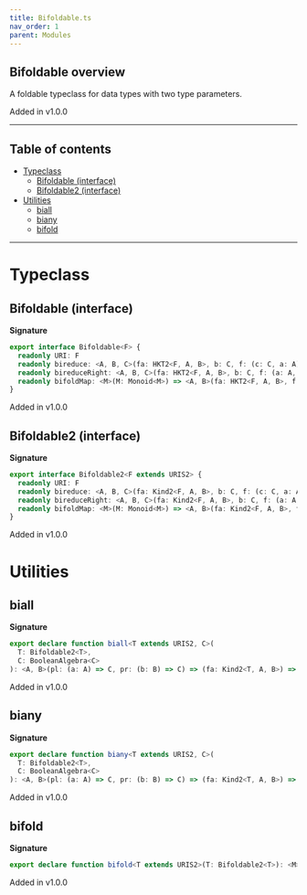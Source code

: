 ```yaml
---
title: Bifoldable.ts
nav_order: 1
parent: Modules
---
```


## Bifoldable overview

A foldable typeclass for data types with two type parameters.

Added in v1.0.0

---

<h2 class="text-delta">Table of contents</h2>

- [Typeclass](#typeclass)
  - [Bifoldable (interface)](#bifoldable-interface)
  - [Bifoldable2 (interface)](#bifoldable2-interface)
- [Utilities](#utilities)
  - [biall](#biall)
  - [biany](#biany)
  - [bifold](#bifold)

---

# Typeclass

## Bifoldable (interface)

**Signature**

```ts
export interface Bifoldable<F> {
  readonly URI: F
  readonly bireduce: <A, B, C>(fa: HKT2<F, A, B>, b: C, f: (c: C, a: A) => C, g: (c: C, b: B) => C) => C
  readonly bireduceRight: <A, B, C>(fa: HKT2<F, A, B>, b: C, f: (a: A, c: C) => C, g: (b: B, c: C) => C) => C
  readonly bifoldMap: <M>(M: Monoid<M>) => <A, B>(fa: HKT2<F, A, B>, f: (a: A) => M, g: (b: B) => M) => M
}
```

Added in v1.0.0

## Bifoldable2 (interface)

**Signature**

```ts
export interface Bifoldable2<F extends URIS2> {
  readonly URI: F
  readonly bireduce: <A, B, C>(fa: Kind2<F, A, B>, b: C, f: (c: C, a: A) => C, g: (c: C, b: B) => C) => C
  readonly bireduceRight: <A, B, C>(fa: Kind2<F, A, B>, b: C, f: (a: A, c: C) => C, g: (b: B, c: C) => C) => C
  readonly bifoldMap: <M>(M: Monoid<M>) => <A, B>(fa: Kind2<F, A, B>, f: (a: A) => M, g: (b: B) => M) => M
}
```

Added in v1.0.0

# Utilities

## biall

**Signature**

```ts
export declare function biall<T extends URIS2, C>(
  T: Bifoldable2<T>,
  C: BooleanAlgebra<C>
): <A, B>(pl: (a: A) => C, pr: (b: B) => C) => (fa: Kind2<T, A, B>) => C
```

Added in v1.0.0

## biany

**Signature**

```ts
export declare function biany<T extends URIS2, C>(
  T: Bifoldable2<T>,
  C: BooleanAlgebra<C>
): <A, B>(pl: (a: A) => C, pr: (b: B) => C) => (fa: Kind2<T, A, B>) => C
```

Added in v1.0.0

## bifold

**Signature**

```ts
export declare function bifold<T extends URIS2>(T: Bifoldable2<T>): <M>(M: Monoid<M>) => (fa: Kind2<T, M, M>) => M
```

Added in v1.0.0
